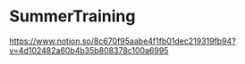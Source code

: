 # SummerTraining

https://www.notion.so/8c670f95aabe4f1fb01dec219319fb94?v=4d102482a60b4b35b808378c100a6995